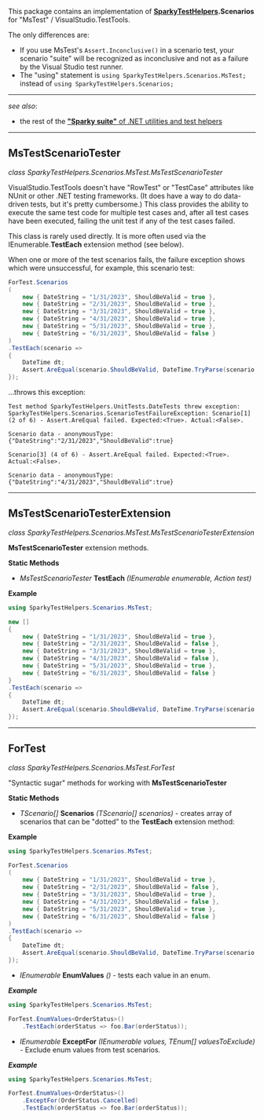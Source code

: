 This package contains an implementation of **[SparkyTestHelpers](https://www.nuget.org/packages/SparkyTestHelpers/).Scenarios** for "MsTest" / VisualStudio.TestTools.

The only differences are:
* If you use MsTest's `Assert.Inconclusive()` in a scenario test, your scenario "suite" will be recognized as inconclusive and not as a failure by the Visual Studio test runner.
* The "using" statement is `using SparkyTestHelpers.Scenarios.MsTest;` instead of `using SparkyTestHelpers.Scenarios;` 
---
_see also_:
* the rest of the [**"Sparky suite"** of .NET utilities and test helpers](https://www.nuget.org/profiles/BrianSchroer)
---
## MsTestScenarioTester<TScenario>

_class SparkyTestHelpers.Scenarios.MsTest.MsTestScenarioTester<TScenario>_

VisualStudio.TestTools doesn't have "RowTest" or "TestCase" attributes like NUnit or other .NET testing frameworks. (It does have a way to do data-driven tests, but it's pretty cumbersome.) This class provides the ability to execute the same test code for multiple test cases and, after all test cases have been executed, failing the unit test if any of the test cases failed.

This class is rarely used directly. It is more often used via the IEnumerable<TScenario>.**TestEach** extension method (see below).

When one or more of the test scenarios fails, the failure exception shows which were unsuccessful, for example, this scenario test:

```csharp
ForTest.Scenarios
(
    new { DateString = "1/31/2023", ShouldBeValid = true },
    new { DateString = "2/31/2023", ShouldBeValid = true },
    new { DateString = "3/31/2023", ShouldBeValid = true },
    new { DateString = "4/31/2023", ShouldBeValid = true },
    new { DateString = "5/31/2023", ShouldBeValid = true },
    new { DateString = "6/31/2023", ShouldBeValid = false }
)
.TestEach(scenario =>
{
    DateTime dt;
    Assert.AreEqual(scenario.ShouldBeValid, DateTime.TryParse(scenario.DateString, out dt));
});
```

...throws this exception:

```
Test method SparkyTestHelpers.UnitTests.DateTests threw exception:
SparkyTestHelpers.Scenarios.ScenarioTestFailureException: Scenario[1] (2 of 6) - Assert.AreEqual failed. Expected:<True>. Actual:<False>.

Scenario data - anonymousType: {"DateString":"2/31/2023","ShouldBeValid":true}

Scenario[3] (4 of 6) - Assert.AreEqual failed. Expected:<True>. Actual:<False>.

Scenario data - anonymousType: {"DateString":"4/31/2023","ShouldBeValid":true}
```

---

## MsTestScenarioTesterExtension

_class SparkyTestHelpers.Scenarios.MsTest.MsTestScenarioTesterExtension_

**MsTestScenarioTester<TScenario>** extension methods.

**Static Methods**

* _MsTestScenarioTester<TScenario>_ **TestEach** _(IEnumerable<TScenario> enumerable, Action<TScenario> test)_

**Example**

```csharp
using SparkyTestHelpers.Scenarios.MsTest;
```

```csharp
new []
{
    new { DateString = "1/31/2023", ShouldBeValid = true },  
    new { DateString = "2/31/2023", ShouldBeValid = false },  
    new { DateString = "3/31/2023", ShouldBeValid = true },  
    new { DateString = "4/31/2023", ShouldBeValid = false },  
    new { DateString = "5/31/2023", ShouldBeValid = true },  
    new { DateString = "6/31/2023", ShouldBeValid = false }
}
.TestEach(scenario =>
{
    DateTime dt;
    Assert.AreEqual(scenario.ShouldBeValid, DateTime.TryParse(scenario.DateString, out dt));  
});  
```

---

## ForTest

_class SparkyTestHelpers.Scenarios.MsTest.ForTest_

"Syntactic sugar" methods for working with **MsTestScenarioTester<TScenario>**

**Static Methods**

* _TScenario[]_ **Scenarios** _(TScenario[] scenarios)_ - creates array of scenarios that can be "dotted" to the **TestEach** extension method:

**Example**

```csharp
using SparkyTestHelpers.Scenarios.MsTest;
```

```csharp
ForTest.Scenarios
(
    new { DateString = "1/31/2023", ShouldBeValid = true },  
    new { DateString = "2/31/2023", ShouldBeValid = false },  
    new { DateString = "3/31/2023", ShouldBeValid = true },  
    new { DateString = "4/31/2023", ShouldBeValid = false },  
    new { DateString = "5/31/2023", ShouldBeValid = true },  
    new { DateString = "6/31/2023", ShouldBeValid = false }
)
.TestEach(scenario =>
{
    DateTime dt;
    Assert.AreEqual(scenario.ShouldBeValid, DateTime.TryParse(scenario.DateString, out dt));  
});  
```

* _IEnumerable<TEnum>_ **EnumValues** _()_ - tests each value in an enum.

**_Example_**

```csharp
using SparkyTestHelpers.Scenarios.MsTest;
```

```csharp
ForTest.EnumValues<OrderStatus>()
    .TestEach(orderStatus => foo.Bar(orderStatus));
```

* _IEnumerable<TEnum>_ **ExceptFor** _(IEnumerable<TEnum> values, TEnum[] valuesToExclude)_ - Exclude enum values from test scenarios.

**_Example_**

```csharp
using SparkyTestHelpers.Scenarios.MsTest;
```

```csharp
ForTest.EnumValues<OrderStatus>()
    .ExceptFor(OrderStatus.Cancelled)
    .TestEach(orderStatus => foo.Bar(orderStatus));
```
